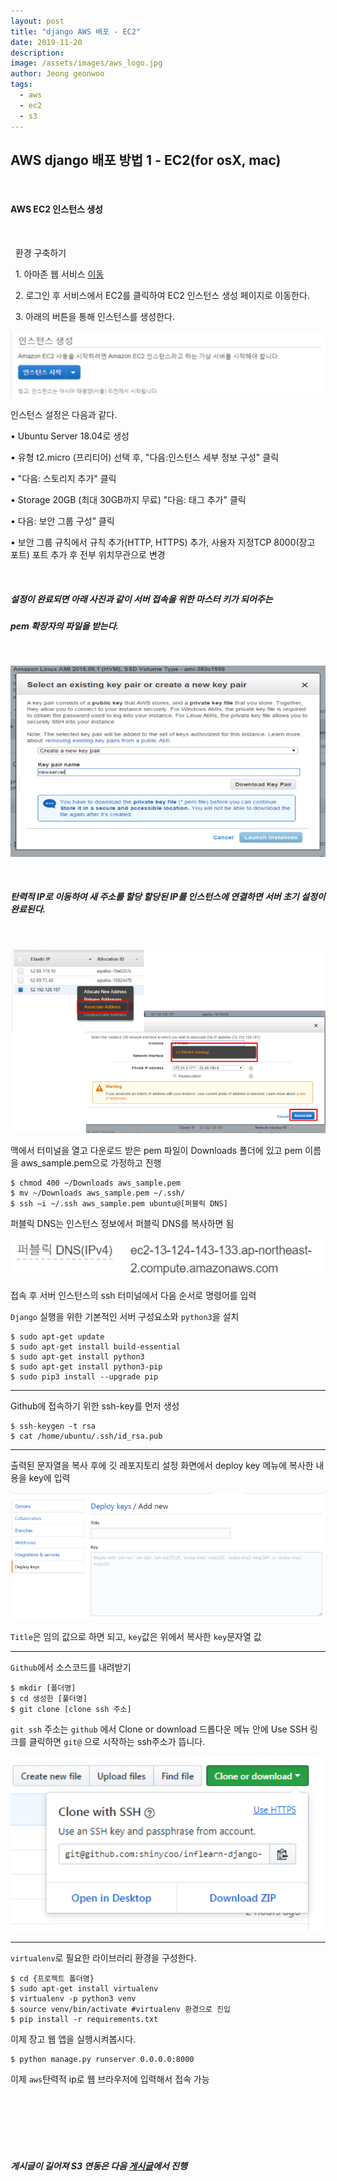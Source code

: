 ```yaml
---
layout: post
title: "django AWS 배포 - EC2"
date: 2019-11-20
description:
image: /assets/images/aws_logo.jpg
author: Jeong geonwoo
tags:
  - aws
  - ec2
  - s3
---
```


## AWS django 배포 방법 1 - EC2(for osX, mac)

<br/>

#### AWS EC2 인스턴스 생성

<br/>

&nbsp; 환경 구축하기
  
&nbsp; 1. 아마존 웹 서비스 [이동](https://aws.amazon.com)

&nbsp; 2. 로그인 후 서비스에서 EC2를 클릭하여 EC2 인스턴스 생성 페이지로 이동한다.

&nbsp; 3. 아래의 버튼을 통해 인스턴스를 생성한다.

![](/assets/images/aws_instance.png)

인스턴스 설정은 다음과 같다.

• Ubuntu Server 18.04로 생성

• 유형 t2.micro (프리티어) 선택 후, "다음:인스턴스 세부 정보 구성" 클릭

• "다음: 스토리지 추가" 클릭

• Storage 20GB (최대 30GB까지 무료) "다음: 태그 추가" 클릭

• 다음: 보안 그룹 구성” 클릭

• 보안 그룹 규칙에서 규칙 추가(HTTP, HTTPS) 추가, 사용자 지정TCP 8000(장고 포트) 포트 추가 후 전부 위치무관으로 변경

<br/>

##### 설정이 완료되면 아래 사진과 같이 서버 접속을 위한 마스터 키가 되어주는
##### pem 확장자의 파일을 받는다.

<br/>

![](/assets/images/aws_pem.png)

<br/>

##### 탄력적 IP로 이동하여 새 주소를 할당 할당된 IP를 인스턴스에 연결하면 서버 초기 설정이 완료된다.

<br/>

![](/assets/images/aws_newip.png)


맥에서 터미널을 열고 다운로드 받은 pem 파일이 Downloads 폴더에 있고 pem 이름을 aws_sample.pem으로 가정하고 진행

	$ chmod 400 ~/Downloads aws_sample.pem
	$ mv ~/Downloads aws_sample.pem ~/.ssh/
	$ ssh –i ~/.ssh aws_sample.pem ubuntu@[퍼블릭 DNS] 
    
퍼블릭 DNS는 인스턴스 정보에서 퍼블릭 DNS를 복사하면 됨

![](/assets/images/aws_publicdns.png)

접속 후 서버 인스턴스의 ssh 터미널에서 다음 순서로 명령어를 입력

`Django` 실행을 위한 기본적인 서버 구성요소와 `python3`을 설치

    $ sudo apt-get update
    $ sudo apt-get install build-essential
    $ sudo apt-get install python3
    $ sudo apt-get install python3-pip
    $ sudo pip3 install --upgrade pip

---

Github에 접속하기 위한 ssh-key를 먼저 생성

    $ ssh-keygen -t rsa
    $ cat /home/ubuntu/.ssh/id_rsa.pub

---

출력된 문자열을 복사 후에 깃 레포지토리 설정 화면에서 deploy key 메뉴에 복사한 내용을 key에 입력

![](/assets/images/aws_gitkey.png)

`Title`은 임의 값으로 하면 되고, `key`값은 위에서 복사한 `key`문자열 값

---

`Github`에서 소스코드를 내려받기

    $ mkdir [폴더명]
    $ cd 생성한 [풀더명]
    $ git clone [clone ssh 주소]

`git ssh` 주소는 `github` 에서  Clone or download 드롭다운 메뉴 안에 Use SSH 링크를 클릭하면 `git@` 으로 시작하는 ssh주소가 뜹니다.

![](/assets/images/aws_gitssh.png)

---

`virtualenv`로 필요한 라이브러리 환경을 구성한다.

    $ cd {프로젝트 폴더명}
    $ sudo apt-get install virtualenv
    $ virtualenv -p python3 venv
    $ source venv/bin/activate #virtualenv 환경으로 진입
    $ pip install -r requirements.txt


이제 장고 웹 앱을 실행시켜봅시다.

    $ python manage.py runserver 0.0.0.0:8000

이제 `aws`탄력적 ip로 웹 브라우저에 입력해서 접속 가능

<br/>

<br/> 

<br/>

<br/>

<br/>

##### 게시글이 길어져 S3 연동은 다음 [게시글]()에서 진행